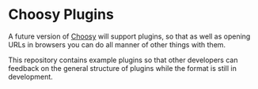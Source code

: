 # Choosy Plugins #

A future version of [Choosy](http://www.choosyosx.com) will support plugins, so that as well as opening URLs in browsers you can do all manner of other things with them.

This repository contains example plugins so that other developers can feedback on the general structure of plugins while the format is still in development.